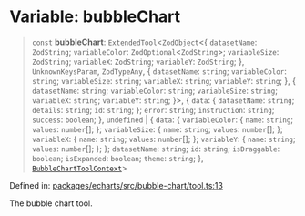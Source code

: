 # Variable: bubbleChart

> `const` **bubbleChart**: `ExtendedTool`\<`ZodObject`\<\{ `datasetName`: `ZodString`; `variableColor`: `ZodOptional`\<`ZodString`\>; `variableSize`: `ZodString`; `variableX`: `ZodString`; `variableY`: `ZodString`; \}, `UnknownKeysParam`, `ZodTypeAny`, \{ `datasetName`: `string`; `variableColor`: `string`; `variableSize`: `string`; `variableX`: `string`; `variableY`: `string`; \}, \{ `datasetName`: `string`; `variableColor`: `string`; `variableSize`: `string`; `variableX`: `string`; `variableY`: `string`; \}\>, \{ `data`: \{ `datasetName`: `string`; `details`: `string`; `id`: `string`; \}; `error`: `string`; `instruction`: `string`; `success`: `boolean`; \}, `undefined` \| \{ `data`: \{ `variableColor`: \{ `name`: `string`; `values`: `number`[]; \}; `variableSize`: \{ `name`: `string`; `values`: `number`[]; \}; `variableX`: \{ `name`: `string`; `values`: `number`[]; \}; `variableY`: \{ `name`: `string`; `values`: `number`[]; \}; \}; `datasetName`: `string`; `id`: `string`; `isDraggable`: `boolean`; `isExpanded`: `boolean`; `theme`: `string`; \}, [`BubbleChartToolContext`](../type-aliases/BubbleChartToolContext.md)\>

Defined in: [packages/echarts/src/bubble-chart/tool.ts:13](https://github.com/GeoDaCenter/openassistant/blob/522ecb744b2b3ea1ecebec02c21c19736abe51ae/packages/echarts/src/bubble-chart/tool.ts#L13)

The bubble chart tool.
